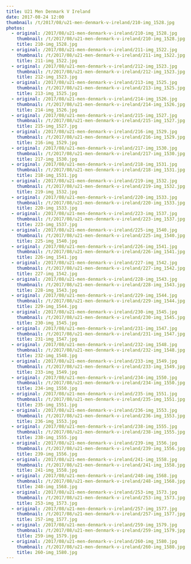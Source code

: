 ```yaml
---
title: U21 Men Denmark V Ireland
date: 2017-08-24 12:00
thumbnail: /t/2017/08/u21-men-denmark-v-ireland/210-img_1528.jpg
photos:
  - original: /2017/08/u21-men-denmark-v-ireland/210-img_1528.jpg
    thumbnail: /t/2017/08/u21-men-denmark-v-ireland/210-img_1528.jpg
    title: 210-img_1528.jpg
  - original: /2017/08/u21-men-denmark-v-ireland/211-img_1522.jpg
    thumbnail: /t/2017/08/u21-men-denmark-v-ireland/211-img_1522.jpg
    title: 211-img_1522.jpg
  - original: /2017/08/u21-men-denmark-v-ireland/212-img_1523.jpg
    thumbnail: /t/2017/08/u21-men-denmark-v-ireland/212-img_1523.jpg
    title: 212-img_1523.jpg
  - original: /2017/08/u21-men-denmark-v-ireland/213-img_1525.jpg
    thumbnail: /t/2017/08/u21-men-denmark-v-ireland/213-img_1525.jpg
    title: 213-img_1525.jpg
  - original: /2017/08/u21-men-denmark-v-ireland/214-img_1526.jpg
    thumbnail: /t/2017/08/u21-men-denmark-v-ireland/214-img_1526.jpg
    title: 214-img_1526.jpg
  - original: /2017/08/u21-men-denmark-v-ireland/215-img_1527.jpg
    thumbnail: /t/2017/08/u21-men-denmark-v-ireland/215-img_1527.jpg
    title: 215-img_1527.jpg
  - original: /2017/08/u21-men-denmark-v-ireland/216-img_1529.jpg
    thumbnail: /t/2017/08/u21-men-denmark-v-ireland/216-img_1529.jpg
    title: 216-img_1529.jpg
  - original: /2017/08/u21-men-denmark-v-ireland/217-img_1530.jpg
    thumbnail: /t/2017/08/u21-men-denmark-v-ireland/217-img_1530.jpg
    title: 217-img_1530.jpg
  - original: /2017/08/u21-men-denmark-v-ireland/218-img_1531.jpg
    thumbnail: /t/2017/08/u21-men-denmark-v-ireland/218-img_1531.jpg
    title: 218-img_1531.jpg
  - original: /2017/08/u21-men-denmark-v-ireland/219-img_1532.jpg
    thumbnail: /t/2017/08/u21-men-denmark-v-ireland/219-img_1532.jpg
    title: 219-img_1532.jpg
  - original: /2017/08/u21-men-denmark-v-ireland/220-img_1533.jpg
    thumbnail: /t/2017/08/u21-men-denmark-v-ireland/220-img_1533.jpg
    title: 220-img_1533.jpg
  - original: /2017/08/u21-men-denmark-v-ireland/223-img_1537.jpg
    thumbnail: /t/2017/08/u21-men-denmark-v-ireland/223-img_1537.jpg
    title: 223-img_1537.jpg
  - original: /2017/08/u21-men-denmark-v-ireland/225-img_1540.jpg
    thumbnail: /t/2017/08/u21-men-denmark-v-ireland/225-img_1540.jpg
    title: 225-img_1540.jpg
  - original: /2017/08/u21-men-denmark-v-ireland/226-img_1541.jpg
    thumbnail: /t/2017/08/u21-men-denmark-v-ireland/226-img_1541.jpg
    title: 226-img_1541.jpg
  - original: /2017/08/u21-men-denmark-v-ireland/227-img_1542.jpg
    thumbnail: /t/2017/08/u21-men-denmark-v-ireland/227-img_1542.jpg
    title: 227-img_1542.jpg
  - original: /2017/08/u21-men-denmark-v-ireland/228-img_1543.jpg
    thumbnail: /t/2017/08/u21-men-denmark-v-ireland/228-img_1543.jpg
    title: 228-img_1543.jpg
  - original: /2017/08/u21-men-denmark-v-ireland/229-img_1544.jpg
    thumbnail: /t/2017/08/u21-men-denmark-v-ireland/229-img_1544.jpg
    title: 229-img_1544.jpg
  - original: /2017/08/u21-men-denmark-v-ireland/230-img_1545.jpg
    thumbnail: /t/2017/08/u21-men-denmark-v-ireland/230-img_1545.jpg
    title: 230-img_1545.jpg
  - original: /2017/08/u21-men-denmark-v-ireland/231-img_1547.jpg
    thumbnail: /t/2017/08/u21-men-denmark-v-ireland/231-img_1547.jpg
    title: 231-img_1547.jpg
  - original: /2017/08/u21-men-denmark-v-ireland/232-img_1548.jpg
    thumbnail: /t/2017/08/u21-men-denmark-v-ireland/232-img_1548.jpg
    title: 232-img_1548.jpg
  - original: /2017/08/u21-men-denmark-v-ireland/233-img_1549.jpg
    thumbnail: /t/2017/08/u21-men-denmark-v-ireland/233-img_1549.jpg
    title: 233-img_1549.jpg
  - original: /2017/08/u21-men-denmark-v-ireland/234-img_1550.jpg
    thumbnail: /t/2017/08/u21-men-denmark-v-ireland/234-img_1550.jpg
    title: 234-img_1550.jpg
  - original: /2017/08/u21-men-denmark-v-ireland/235-img_1551.jpg
    thumbnail: /t/2017/08/u21-men-denmark-v-ireland/235-img_1551.jpg
    title: 235-img_1551.jpg
  - original: /2017/08/u21-men-denmark-v-ireland/236-img_1553.jpg
    thumbnail: /t/2017/08/u21-men-denmark-v-ireland/236-img_1553.jpg
    title: 236-img_1553.jpg
  - original: /2017/08/u21-men-denmark-v-ireland/238-img_1555.jpg
    thumbnail: /t/2017/08/u21-men-denmark-v-ireland/238-img_1555.jpg
    title: 238-img_1555.jpg
  - original: /2017/08/u21-men-denmark-v-ireland/239-img_1556.jpg
    thumbnail: /t/2017/08/u21-men-denmark-v-ireland/239-img_1556.jpg
    title: 239-img_1556.jpg
  - original: /2017/08/u21-men-denmark-v-ireland/241-img_1558.jpg
    thumbnail: /t/2017/08/u21-men-denmark-v-ireland/241-img_1558.jpg
    title: 241-img_1558.jpg
  - original: /2017/08/u21-men-denmark-v-ireland/248-img_1568.jpg
    thumbnail: /t/2017/08/u21-men-denmark-v-ireland/248-img_1568.jpg
    title: 248-img_1568.jpg
  - original: /2017/08/u21-men-denmark-v-ireland/253-img_1573.jpg
    thumbnail: /t/2017/08/u21-men-denmark-v-ireland/253-img_1573.jpg
    title: 253-img_1573.jpg
  - original: /2017/08/u21-men-denmark-v-ireland/257-img_1577.jpg
    thumbnail: /t/2017/08/u21-men-denmark-v-ireland/257-img_1577.jpg
    title: 257-img_1577.jpg
  - original: /2017/08/u21-men-denmark-v-ireland/259-img_1579.jpg
    thumbnail: /t/2017/08/u21-men-denmark-v-ireland/259-img_1579.jpg
    title: 259-img_1579.jpg
  - original: /2017/08/u21-men-denmark-v-ireland/260-img_1580.jpg
    thumbnail: /t/2017/08/u21-men-denmark-v-ireland/260-img_1580.jpg
    title: 260-img_1580.jpg
---
```

